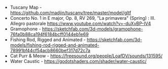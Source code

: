 * Tuscany Map - https://github.com/madjin/tuscany/tree/master/model/gltf
* Concerto No. 1 in E major, Op. 8, RV 269, "La primavera" (Spring) : III. Allegro pastorale https://www.youtube.com/watch?v=-duXvBP-IV4
* Gramophone - https://sketchfab.com/3d-models/gramophone-76fa0b88ca194f6184bcff0144eb1e69
* Fishing Rod, Rigged and Animated - https://sketchfab.com/3d-models/fishing-rod-rigged-and-animated-78991bf44cf54acb8660bef317d72c7a
* Cat Purr & Meow - https://freesound.org/people/LoafDV/sounds/131595/
* Water Caustic - https://godotshaders.com/shader/water-caustic/
